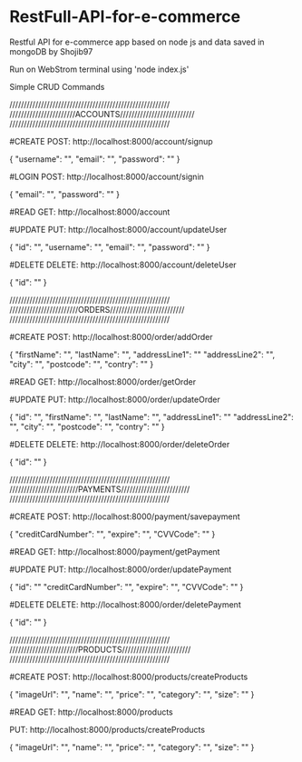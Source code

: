 # RestFull-API-for-e-commerce
Restful API for e-commerce app based on node js and data saved in mongoDB by Shojib97

Run on WebStrom terminal using 'node index.js'

Simple CRUD Commands

////////////////////////////////////////////////////////
///////////////////////ACCOUNTS//////////////////////////
////////////////////////////////////////////////////////

#CREATE
POST: http://localhost:8000/account/signup

{
 "username": "",
 "email": "",
 "password": ""
}

#LOGIN
POST: http://localhost:8000/account/signin

{
 "email": "",
 "password": ""
}

#READ
GET: http://localhost:8000/account

#UPDATE
PUT: http://localhost:8000/account/updateUser

{
 "id": "",
 "username": "",
 "email": "",
 "password": ""
}

#DELETE
DELETE: http://localhost:8000/account/deleteUser

{
 "id": ""
}


////////////////////////////////////////////////////////
////////////////////////ORDERS//////////////////////////
////////////////////////////////////////////////////////

#CREATE
POST: http://localhost:8000/order/addOrder

{
 "firstName": "",
 "lastName": "",
 "addressLine1": ""
 "addressLine2": "",
 "city": "",
 "postcode": "",
 "contry": ""
}

#READ
GET: http://localhost:8000/order/getOrder

#UPDATE
PUT: http://localhost:8000/order/updateOrder

{
 "id": "",
 "firstName": "",
 "lastName": "",
 "addressLine1": ""
 "addressLine2": "",
 "city": "",
 "postcode": "",
 "contry": ""
}

#DELETE
DELETE: http://localhost:8000/order/deleteOrder

{
 "id": ""
}


////////////////////////////////////////////////////////
////////////////////////PAYMENTS////////////////////////
////////////////////////////////////////////////////////

#CREATE
POST: http://localhost:8000/payment/savepayment

{
 "creditCardNumber": "",
 "expire": "",
 "CVVCode": ""
}

#READ
GET: http://localhost:8000/payment/getPayment

#UPDATE
PUT: http://localhost:8000/order/updatePayment

{
 "id": ""
 "creditCardNumber": "",
 "expire": "",
 "CVVCode": ""
}

#DELETE
DELETE: http://localhost:8000/order/deletePayment

{
 "id": ""
}

////////////////////////////////////////////////////////
////////////////////////PRODUCTS////////////////////////
////////////////////////////////////////////////////////

#CREATE
POST: http://localhost:8000/products/createProducts

{
 "imageUrl": "",
 "name": "",
 "price": "",
 "category": "",
 "size": ""
}

#READ
GET: http://localhost:8000/products

PUT: http://localhost:8000/products/createProducts

{
 "imageUrl": "",
 "name": "",
 "price": "",
 "category": "",
 "size": ""
}










